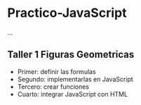 # Practico-JavaScript

...

## Taller 1 Figuras Geometricas

- Primer: definir las formulas
- Segundo: implementarlas en JavaScript
- Tercero: crear funciones
- Cuarto: integrar JavaScript con HTML
